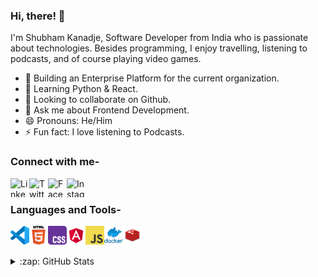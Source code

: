### Hi, there! 👋
  I'm Shubham Kanadje, Software Developer from India who is passionate about technologies. Besides programming, I enjoy travelling, listening to podcasts, and of course playing video games.

- 🔭 Building an Enterprise Platform for the current organization.
- 🌱 Learning Python & React.
- 👯 Looking to collaborate on Github.
- 💬 Ask me about Frontend Development.
- 😄 Pronouns: He/Him
- ⚡ Fun fact: I love listening to Podcasts.

### Connect with me-

[<img align="left" alt="LinkedIn" height="30px" width="30px" src="https://img.icons8.com/fluent/100/000000/linkedin.png" />][linkedin]
[<img align="left" alt="Twitter" height="30px" width="30px" src="https://img.icons8.com/fluent/100/000000/twitter.png" />][twitter]
[<img align="left" alt="Facebook" height="30px" width="30px" src="https://img.icons8.com/fluent/100/000000/facebook-new.png" />][facebook]
[<img align="left" alt="Instagram" height="30px" width="30px" src="https://img.icons8.com/fluent/100/000000/instagram-new.png" />][instagram]

<br/> 

### Languages and Tools-

<img align="left" height="30px" width="30px" 
     src="https://raw.githubusercontent.com/github/explore/80688e429a7d4ef2fca1e82350fe8e3517d3494d/topics/visual-studio-code/visual-studio-code.png" />
<img align="left" height="30px" width="30px" src="https://raw.githubusercontent.com/github/explore/80688e429a7d4ef2fca1e82350fe8e3517d3494d/topics/html/html.png" />
<img align="left" height="30px" width="30px" src="https://raw.githubusercontent.com/github/explore/80688e429a7d4ef2fca1e82350fe8e3517d3494d/topics/css/css.png" />
<img align="left" height="30px" width="30px" src="https://raw.githubusercontent.com/github/explore/80688e429a7d4ef2fca1e82350fe8e3517d3494d/topics/angular/angular.png" />
<img align="left" height="30px" width="30px" src="https://raw.githubusercontent.com/github/explore/80688e429a7d4ef2fca1e82350fe8e3517d3494d/topics/javascript/javascript.png" />
<img align="left" height="30px" width="30px" src="https://raw.githubusercontent.com/github/explore/80688e429a7d4ef2fca1e82350fe8e3517d3494d/topics/docker/docker.png" />
<img align="left" height="30px" width="30px" src="https://raw.githubusercontent.com/github/explore/80688e429a7d4ef2fca1e82350fe8e3517d3494d/topics/redis/redis.png" />

<br/> <br/> 

<details>
  <summary>:zap: GitHub Stats</summary>
  <img src="https://github-readme-stats.vercel.app/api?username=sshubhamk&show_icons=true&hide=issues&icon_color=000000&hide_border=false&title_color=5391FE&text_color=555">
  <img src="https://github-readme-stats.vercel.app/api/top-langs/?username=sshubhamk&hide=TeX&layout=compact">
</details>

[twitter]: https://twitter.com/sshubhamk_
[instagram]: https://instagram.com/sshubham.k
[facebook]: https://facebook.com/shubham.kanadje
[linkedin]: https://linkedin.com/in/sshubhamk
